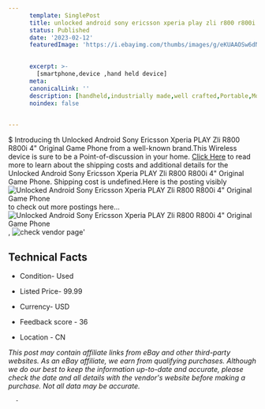 ```yaml
---
      template: SinglePost
      title: unlocked android sony ericsson xperia play zli r800 r800i 4 original game phone
      status: Published
      date: '2023-02-12'
      featuredImage: 'https://i.ebayimg.com/thumbs/images/g/eKUAAOSw6dNWSd9t/s-l225.jpg'
       

      excerpt: >-
        [smartphone,device ,hand held device]
      meta:
      canonicalLink: ''
      description: [handheld,industrially made,well crafted,Portable,Mobile,Compact,Convenient,Lightweight,Maneuverable,Man-portable,Miniature,Carriable,Hand-held,Light,Holdable,Transportable,Mobile device,Pocket-sized,On-the-go,Wireless,Cordless,Compact size,Convenient size, smartphone,device ,hand held device]
      noindex: false
      

---
```

$
      Introducing th Unlocked Android Sony Ericsson Xperia PLAY Zli R800 R800i 4" Original Game Phone from a well-known brand.This Wireless device  is sure to be a Point-of-discussion in your home. [Click Here](https://www.ebay.com/itm/402562883460?hash=item5dba9e1f84%3Ag%3AeKUAAOSw6dNWSd9t&mkevt=1&mkcid=1&mkrid=711-53200-19255-0&campid=%253CePNCampaignId%253E&customid=%253CreferenceId%253E&toolid=10049) to read more to learn about the shipping costs and additional details for the Unlocked Android Sony Ericsson Xperia PLAY Zli R800 R800i 4" Original Game Phone. Shipping cost is undefined.Here is the posting visibly ![Unlocked Android Sony Ericsson Xperia PLAY Zli R800 R800i 4" Original Game Phone](https://i.ebayimg.com/thumbs/images/g/eKUAAOSw6dNWSd9t/s-l225.jpg) to check out more postings here... ![Unlocked Android Sony Ericsson Xperia PLAY Zli R800 R800i 4" Original Game Phone](https://i.ebayimg.com/images/g/eKUAAOSw6dNWSd9t/s-l1200.jpg), ![check vendor page](https://origin-galleryplus.ebayimg.com/ws/web/402562883460_2_0_1/225x225.jpg,https://origin-galleryplus.ebayimg.com/ws/web/402562883460_3_0_1/225x225.jpg,https://origin-galleryplus.ebayimg.com/ws/web/402562883460_4_0_1/225x225.jpg,https://origin-galleryplus.ebayimg.com/ws/web/402562883460_5_0_1/225x225.jpg,https://origin-galleryplus.ebayimg.com/ws/web/402562883460_6_0_1/225x225.jpg)'

      

 ## Technical Facts 



     
      

 - Condition- Used 


      

 - Listed Price- 99.99 


      

 - Currency- USD 


      

 - Feedback score - 36 


      

 - Location - CN 


      
      

 *_This post may contain affiliate links from eBay and other third-party websites. As an eBay affiliate, we earn from qualifying purchases. Although we do our best to keep the information up-to-date and accurate, please check the date and all details with the vendor's website before making a purchase. Not all data may be accurate._*




      -
